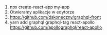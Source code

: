 1. npx create-react-app my-app
2. Otwieramy aplikacje w edytorze
3. https://github.com/dskoneczny/graphql-front
4. yarn add graphql graphql-tag react-apollo
https://github.com/apollographql/react-apollo